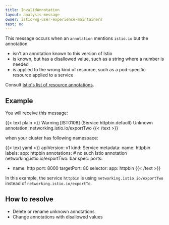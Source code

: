 ```yaml
---
title: InvalidAnnotation
layout: analysis-message
owner: istio/wg-user-experience-maintainers
test: no
---
```


This message occurs when an `annotation` mentions `istio.io` but the annotation

- isn't an annotation known to this version of Istio
- is known, but has a disallowed value, such as a string where a number is needed
- is applied to the wrong kind of resource, such as a pod-specific resource applied to a service

Consult [Istio's list of resource annotations](https://istio.io/latest/docs/reference/config/annotations/).

## Example

You will receive this message:

{{< text plain >}}
Warning [IST0108] (Service httpbin.default) Unknown annotation: networking.istio.io/exportTwo
{{< /text >}}

when your cluster has following namespace:

{{< text yaml >}}
apiVersion: v1
kind: Service
metadata:
  name: httpbin
  labels:
    app: httpbin
  annotations:
    # no such Istio annotation
    networking.istio.io/exportTwo: bar
spec:
  ports:
  - name: http
    port: 8000
    targetPort: 80
  selector:
    app: httpbin
{{< /text >}}

In this example, the service `httpbin` is using `networking.istio.io/exportTwo` instead of `networking.istio.io/exportTo`.

## How to resolve

- Delete or rename unknown annotations
- Change annotations with disallowed values
